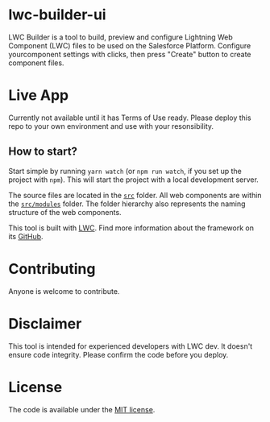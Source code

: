 # lwc-builder-ui

LWC Builder is a tool to build, preview and configure Lightning Web Component (LWC) files to be used on the Salesforce Platform.
Configure yourcomponent settings with clicks, then press "Create" button to create component files.

# Live App

Currently not available until it has Terms of Use ready. Please deploy this repo to your own environment and use with your resonsibility.

## How to start?

Start simple by running `yarn watch` (or `npm run watch`, if you set up the project with `npm`). This will start the project with a local development server.

The source files are located in the [`src`](./src) folder. All web components are within the [`src/modules`](./src/modules) folder. The folder hierarchy also represents the naming structure of the web components.

This tool is built with [LWC](https://lwc.dev).
Find more information about the framework on its [GitHub](https://github.com/muenzpraeger/create-lwc-app).

# Contributing

Anyone is welcome to contribute.

# Disclaimer

This tool is intended for experienced developers with LWC dev.
It doesn't ensure code integrity. Please confirm the code before you deploy.

# License

The code is available under the [MIT license](https://github.com/developerforce/lwc-builder/blob/main/LICENSE).
